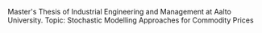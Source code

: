 Master's Thesis of Industrial Engineering and Management at Aalto University. Topic: Stochastic Modelling Approaches for Commodity Prices
